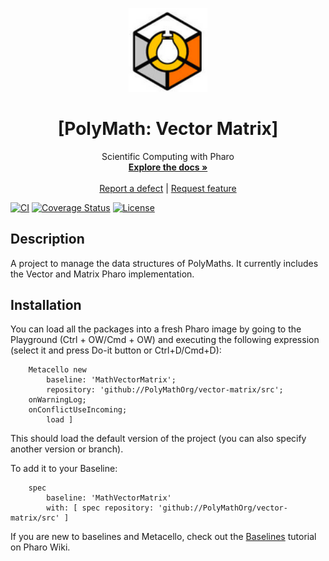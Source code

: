 <p align="center"><img alt="PolyMath" src="https://raw.githubusercontent.com/PolyMathOrg/PolyMath/master/assets/logos/logo.png" style="width: 25%; height: 25%">
<h1 align="center">[PolyMath: Vector Matrix]</h1>
  <p align="center">
    Scientific Computing with Pharo
    <br>
    <a href="https://github.com/PolyMathOrg/PolyMath/wiki"><strong>Explore the docs »</strong></a>
    <br>
    <br>
    <a href="https://github.com/PolyMathOrg/PolyMath/issues/new?labels=Type%3A+Defect">Report a defect</a>
    |
    <a href="https://github.com/PolyMathOrg/PolyMath/issues/new?labels=Type%3A+Feature">Request feature</a>
  </p>
</p>

[![CI](https://github.com/PolyMathOrg/vector-matrix/actions/workflows/test.yml/badge.svg)](https://github.com/PolyMathOrg/vector-matrix/actions/workflows/test.yml)
[![Coverage Status](https://coveralls.io/repos/github/PolyMathOrg/vector-matrix/badge.svg?branch=master)](https://coveralls.io/github/PolyMathOrg/vector-matrix?branch=master)
[![License](https://img.shields.io/badge/license-MIT-blue.svg)](https://raw.githubusercontent.com/PolyMathOrg/vector-matrix/master/LICENSE)

## Description

A project to manage the data structures of PolyMaths. It currently includes the Vector and Matrix Pharo implementation.

## Installation

You can load all the packages into a fresh Pharo image by going to the Playground (Ctrl + OW/Cmd + OW) and executing the following expression (select it and press Do-it button or Ctrl+D/Cmd+D):

```smalltalk
    Metacello new
        baseline: 'MathVectorMatrix';
        repository: 'github://PolyMathOrg/vector-matrix/src';
	onWarningLog;
	onConflictUseIncoming;
        load ]
```

This should load the default version of the project (you can also specify another version or branch).

To add it to your Baseline:

```smalltalk
    spec
	    baseline: 'MathVectorMatrix'
	    with: [ spec repository: 'github://PolyMathOrg/vector-matrix/src' ]
```

If you are new to baselines and Metacello, check out the [Baselines](https://github.com/pharo-open-documentation/pharo-wiki/blob/master/General/Baselines.md) tutorial on Pharo Wiki.
